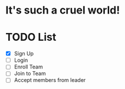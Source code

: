 # It's such a cruel world!

# TODO List
- [x] Sign Up
- [ ] Login
- [ ] Enroll Team
- [ ] Join to Team
- [ ] Accept members from leader
